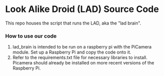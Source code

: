 # Look Alike Droid (LAD) Source Code

This repo houses the script that runs the LAD, aka the "lad brain".

### How to use our code

1. lad_brain is intended to be run on a raspberry pi with the PiCamera module. Set up a Raspberry Pi and copy the code onto it.
2. Refer to the requirements.txt file for necessary libraries to install. Picamera should already be installed on more recent versions of the Raspberry Pi.
